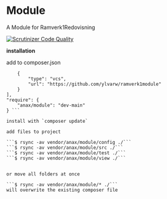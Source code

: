 Module
============================

A Module for Ramverk1Redovisning


[![Scrutinizer Code Quality](https://scrutinizer-ci.com/g/ylvarw/Ramverk1Module/badges/quality-score.png?b=main)](https://scrutinizer-ci.com/g/ylvarw/Ramverk1Module/?branch=main)




__installation__

add to composer.json

``` "repositories": [
    {
        "type": "vcs",
        "url": "https://github.com/ylvarw/ramverk1module"
    }
],
"require": {
    "anax/module": "dev-main"
} ```

install with `composer update`

add files to project

```$ rsync -av vendor/anax/module/config ./```
```$ rsync -av vendor/anax/module/src ./```
```$ rsync -av vendor/anax/module/test ./```
```$ rsync -av vendor/anax/module/view ./```


or move all folders at once

```$ rsync -av vendor/anax/module/* ./```
will overwrite the existing composer file
